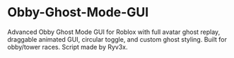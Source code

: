 # Obby-Ghost-Mode-GUI
Advanced Obby Ghost Mode GUI for Roblox with full avatar ghost replay, draggable animated GUI, circular toggle, and custom ghost styling. Built for obby/tower races. Script made by Ryv3x.
